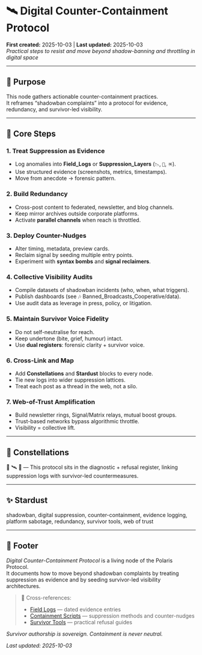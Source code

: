 # 🛰️ Digital Counter-Containment Protocol  
**First created:** 2025-10-03 | **Last updated:** 2025-10-03  
*Practical steps to resist and move beyond shadow-banning and throttling in digital space*  

---

## 🧭 Purpose  

This node gathers actionable counter-containment practices.  
It reframes “shadowban complaints” into a protocol for evidence, redundancy, and survivor-led visibility.  

---

## 🔧 Core Steps  

### 1. Treat Suppression as Evidence  
- Log anomalies into **Field_Logs** or **Suppression_Layers** (`📉`, `🔮`, `🪅`).  
- Use structured evidence (screenshots, metrics, timestamps).  
- Move from anecdote → forensic pattern.  

### 2. Build Redundancy  
- Cross-post content to federated, newsletter, and blog channels.  
- Keep mirror archives outside corporate platforms.  
- Activate **parallel channels** when reach is throttled.  

### 3. Deploy Counter-Nudges  
- Alter timing, metadata, preview cards.  
- Reclaim signal by seeding multiple entry points.  
- Experiment with **syntax bombs** and **signal reclaimers**.  

### 4. Collective Visibility Audits  
- Compile datasets of shadowban incidents (who, when, what triggers).  
- Publish dashboards (see 🎶 Banned_Broadcasts_Cooperative/data).  
- Use audit data as leverage in press, policy, or litigation.  

### 5. Maintain Survivor Voice Fidelity  
- Do not self-neutralise for reach.  
- Keep undertone (bite, grief, humour) intact.  
- Use **dual registers**: forensic clarity + survivor voice.  

### 6. Cross-Link and Map  
- Add **Constellations** and **Stardust** blocks to every node.  
- Tie new logs into wider suppression lattices.  
- Treat each post as a thread in the web, not a silo.  

### 7. Web-of-Trust Amplification  
- Build newsletter rings, Signal/Matrix relays, mutual boost groups.  
- Trust-based networks bypass algorithmic throttle.  
- Visibility = collective lift.  

---

## 🌌 Constellations  

🧿 🛰️ 🔮 — This protocol sits in the diagnostic + refusal register, linking suppression logs with survivor-led countermeasures.  

---

## ✨ Stardust  

shadowban, digital suppression, counter-containment, evidence logging, platform sabotage, redundancy, survivor tools, web of trust  

---

## 🏮 Footer  

*Digital Counter-Containment Protocol* is a living node of the Polaris Protocol.  
It documents how to move beyond shadowban complaints by treating suppression as evidence and by seeding survivor-led visibility architectures.  

> 📡 Cross-references:
> 
> - [Field Logs](../Field_Logs/) — dated evidence entries
> - [Containment Scripts](../Containment_Scripts/) — suppression methods and counter-nudges 
> - [Survivor Tools](../Survivor_Tools/) — practical refusal guides  

*Survivor authorship is sovereign. Containment is never neutral.*  

_Last updated: 2025-10-03_  
